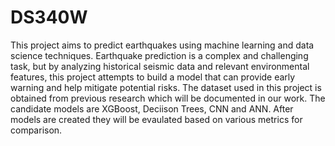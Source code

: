 # DS340W
This project aims to predict earthquakes using machine learning and data science techniques. Earthquake prediction is a complex and challenging task, but by analyzing historical seismic data and relevant environmental features, this project attempts to build a model that can provide early warning and help mitigate potential risks. The dataset used in this project is obtained from previous research which will be documented in our work. The candidate models are XGBoost, Deciison Trees, CNN and ANN. After models are created they will be evaulated based on various metrics for comparison. 
